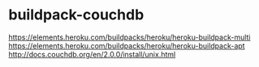 # buildpack-couchdb

https://elements.heroku.com/buildpacks/heroku/heroku-buildpack-multi
https://elements.heroku.com/buildpacks/heroku/heroku-buildpack-apt
http://docs.couchdb.org/en/2.0.0/install/unix.html
